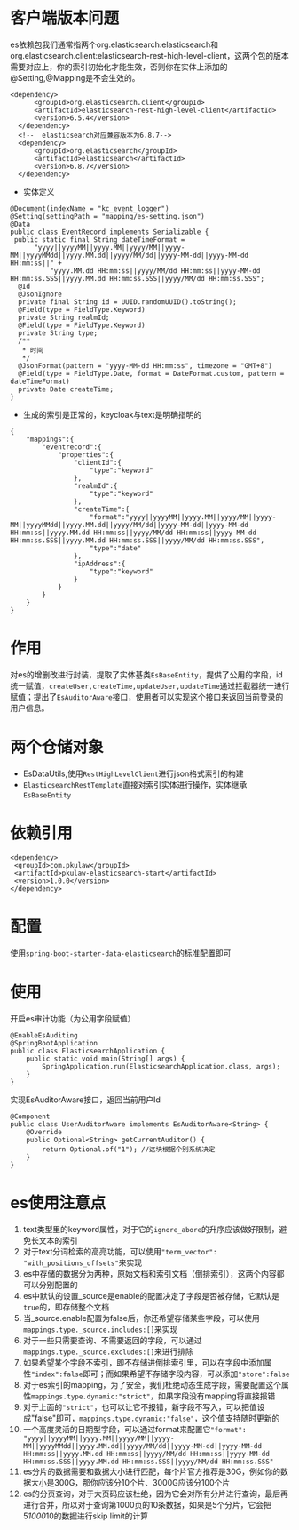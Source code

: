 # 客户端版本问题
es依赖包我们通常指两个org.elasticsearch:elasticsearch和org.elasticsearch.client:elasticsearch-rest-high-level-client，这两个包的版本需要对应上，你的索引初始化才能生效，否则你在实体上添加的@Setting,@Mapping是不会生效的。
```
<dependency>
      <groupId>org.elasticsearch.client</groupId>
      <artifactId>elasticsearch-rest-high-level-client</artifactId>
      <version>6.5.4</version>
  </dependency>
  <!--  elasticsearch对应兼容版本为6.8.7-->
  <dependency>
      <groupId>org.elasticsearch</groupId>
      <artifactId>elasticsearch</artifactId>
      <version>6.8.7</version>
  </dependency>
```
* 实体定义
```
@Document(indexName = "kc_event_logger")
@Setting(settingPath = "mapping/es-setting.json")
@Data
public class EventRecord implements Serializable {
 public static final String dateTimeFormat =
      "yyyy||yyyyMM||yyyy.MM||yyyy/MM||yyyy-MM||yyyyMMdd||yyyy.MM.dd||yyyy/MM/dd||yyyy-MM-dd||yyyy-MM-dd HH:mm:ss||" +
          "yyyy.MM.dd HH:mm:ss||yyyy/MM/dd HH:mm:ss||yyyy-MM-dd HH:mm:ss.SSS||yyyy.MM.dd HH:mm:ss.SSS||yyyy/MM/dd HH:mm:ss.SSS";
  @Id
  @JsonIgnore
  private final String id = UUID.randomUUID().toString();
  @Field(type = FieldType.Keyword)
  private String realmId;
  @Field(type = FieldType.Keyword)
  private String type;
  /**
   * 时间
   */
  @JsonFormat(pattern = "yyyy-MM-dd HH:mm:ss", timezone = "GMT+8")
  @Field(type = FieldType.Date, format = DateFormat.custom, pattern = dateTimeFormat)
  private Date createTime;
}
```
* 生成的索引是正常的，keycloak与text是明确指明的
```
{
    "mappings":{
        "eventrecord":{
            "properties":{
                "clientId":{
                    "type":"keyword"
                },
                "realmId":{
                    "type":"keyword"
                },
                "createTime":{
                    "format":"yyyy||yyyyMM||yyyy.MM||yyyy/MM||yyyy-MM||yyyyMMdd||yyyy.MM.dd||yyyy/MM/dd||yyyy-MM-dd||yyyy-MM-dd HH:mm:ss||yyyy.MM.dd HH:mm:ss||yyyy/MM/dd HH:mm:ss||yyyy-MM-dd HH:mm:ss.SSS||yyyy.MM.dd HH:mm:ss.SSS||yyyy/MM/dd HH:mm:ss.SSS",
                    "type":"date"
                },
                "ipAddress":{
                    "type":"keyword"
                }    
            }
        }
    }
}
```
# 作用
对es的增删改进行封装，提取了实体基类`EsBaseEntity`，提供了公用的字段，id统一赋值，`createUser,createTime,updateUser,updateTime`通过拦截器统一进行赋值；提出了`EsAuditorAware`接口，使用者可以实现这个接口来返回当前登录的用户信息。
# 两个仓储对象
* EsDataUtils,使用`RestHighLevelClient`进行json格式索引的构建
* `ElasticsearchRestTemplate`直接对索引实体进行操作，实体继承`EsBaseEntity`

# 依赖引用
```
<dependency>
 <groupId>com.pkulaw</groupId>
 <artifactId>pkulaw-elasticsearch-start</artifactId>
 <version>1.0.0</version>
</dependency>
```
# 配置
使用`spring-boot-starter-data-elasticsearch`的标准配置即可
# 使用
开启es审计功能（为公用字段赋值）
```
@EnableEsAuditing
@SpringBootApplication
public class ElasticsearchApplication {
    public static void main(String[] args) {
        SpringApplication.run(ElasticsearchApplication.class, args);
    }
}
```
实现EsAuditorAware接口，返回当前用户Id
```
@Component
public class UserAuditorAware implements EsAuditorAware<String> {
    @Override
    public Optional<String> getCurrentAuditor() {
        return Optional.of("1"); //这块根据个别系统决定
    }
}
```
# es使用注意点
1. text类型里的keyword属性，对于它的`ignore_abore`的升序应该做好限制，避免长文本的索引
1. 对于text分词检索的高亮功能，可以使用`"term_vector": "with_positions_offsets"`来实现
1. es中存储的数据分为两种，原始文档和索引文档（倒排索引），这两个内容都可以分别配置的
1. es中默认的设置_source是enable的配置决定了字段是否被存储，它默认是`true`的，即存储整个文档
1. 当_source.enable配置为false后，你还希望存储某些字段，可以使用`mappings.type._source.includes:[]`来实现
1. 对于一些只需要查询、不需要返回的字段，可以通过`mappings.type._source.excludes:[]`来进行排除
1. 如果希望某个字段不索引，即不存储进倒排索引里，可以在字段中添加属性`"index":false`即可；而如果希望不存储字段内容，可以添加`"store":false`
1. 对于es索引的mapping，为了安全，我们杜绝动态生成字段，需要配置这个属性`mappings.type.dynamic:"strict"`，如果字段没有mapping将直接报错
1. 对于上面的`"strict"`，也可以让它不报错，新字段不写入，可以把值设成"false"即可，`mappings.type.dynamic:"false"`，这个值支持随时更新的
1. 一个高度灵活的日期型字段，可以通过format来配置它`"format": "yyyy||yyyyMM||yyyy.MM||yyyy/MM||yyyy-MM||yyyyMMdd||yyyy.MM.dd||yyyy/MM/dd||yyyy-MM-dd||yyyy-MM-dd HH:mm:ss||yyyy.MM.dd HH:mm:ss||yyyy/MM/dd HH:mm:ss||yyyy-MM-dd HH:mm:ss.SSS||yyyy.MM.dd HH:mm:ss.SSS||yyyy/MM/dd HH:mm:ss.SSS"`
1. es分片的数据需要和数据大小进行匹配，每个片官方推荐是30G，例如你的数据大小是300G，那你应该分10个片、3000G应该分100个片
1. es的分页查询，对于大页码应该杜绝，因为它会对所有分片进行查询，最后再进行合并，所以对于查询第1000页的10条数据，如果是5个分片，它会把5*1000*10的数据进行skip limit的计算